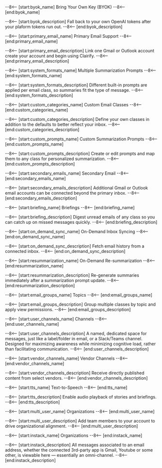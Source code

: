 <!--
feature-tooltips.md syntax:
- Each feature has 2 regions: one for the name, one for the description.
- Use mkdocs-snippets syntax: --8<-- [start:<id>] … --8<-- [end:<id>]
- Naming convention:
  • <feature>_name → human-readable label shown in table.
  • <feature>_description → text shown in tooltip (:material-information-outline:{ title="…" }).
- Example:

--eight<-- [start:byok_name]
Bring Your Own Key (BYOK)
--eight<-- [end:byok_name]

--eight<-- [start:byok_description]
BYOK lets you manage your own encryption keys for data at rest.
--eight<-- [end:byok_description]

- Keep snippet markers at start of line (no indent).
- Descriptions may span multiple lines; line breaks are preserved in tooltips.
- Documentation: https://facelessuser.github.io/pymdown-extensions/extensions/snippets/#snippets
-->

--8<-- [start:byok_name]
Bring Your Own Key (BYOK)
--8<-- [end:byok_name]

--8<-- [start:byok_description]
Fall back to your own OpenAI tokens after your plaform tokens run out.
--8<-- [end:byok_description]

--8<-- [start:primary_email_name]
Primary Email Support
--8<-- [end:primary_email_name]

--8<-- [start:primary_email_description]
Link one Gmail or Outlook account create your account and begin using Clairify.
--8<-- [end:primary_email_description]

--8<-- [start:system_formats_name]
Multiple Summarization Prompts
--8<-- [end:system_formats_name]

--8<-- [start:system_formats_description]
Different built-in prompts are applied per email class, so summaries fit the type of message.
--8<-- [end:system_formats_description]

--8<-- [start:custom_categories_name]
Custom Email Classes
--8<-- [end:custom_categories_name]

--8<-- [start:custom_categories_description]
Define your own classes in addition to the defaults to better reflect your inbox.
--8<-- [end:custom_categories_description]

--8<-- [start:custom_prompts_name]
Custom Summarization Prompts
--8<-- [end:custom_prompts_name]

--8<-- [start:custom_prompts_description]
Create or edit prompts and map them to any class for personalized summarization.
--8<-- [end:custom_prompts_description]

--8<-- [start:secondary_emails_name]
Secondary Email
--8<-- [end:secondary_emails_name]

--8<-- [start:secondary_emails_description]
Additional Gmail or Outlook email accounts can be connected beyond the primary inbox.
--8<-- [end:secondary_emails_description]

--8<-- [start:briefing_name]
Briefings
--8<-- [end:briefing_name]

--8<-- [start:briefing_description]
Digest unread emails of any class so you can catch up on missed messages quickly.
--8<-- [end:briefing_description]

--8<-- [start:on_demand_sync_name]
On-Demand Inbox Syncing
--8<-- [end:on_demand_sync_name]

--8<-- [start:on_demand_sync_description]
Fetch email history from a connected inbox.
--8<-- [end:on_demand_sync_description]

--8<-- [start:resummarization_name]
On-Demand Re-summarization
--8<-- [end:resummarization_name]

--8<-- [start:resummarization_description]
Re-generate summaries immediately after a summarization prompt update.
--8<-- [end:resummarization_description]

--8<-- [start:email_groups_name]
Topics
--8<-- [end:email_groups_name]

--8<-- [start:email_groups_description]
Group multiple classes by topic and apply view permissions.
--8<-- [end:email_groups_description]

--8<-- [start:user_channels_name]
Channels
--8<-- [end:user_channels_name]

--8<-- [start:user_channels_description]
A named, dedicated space for messages, just like a label/folder in email, or a Slack/Teams channel. Designed for maximizing awareness while minimizing cognitive load, rather than facilitating communication.
--8<-- [end:user_channels_description]

--8<-- [start:vendor_channels_name]
Vendor Channels
--8<-- [end:vendor_channels_name]

--8<-- [start:vendor_channels_description]
Receive directly published content from select vendors.
--8<-- [end:vendor_channels_description]

--8<-- [start:tts_name]
Text-to-Speech
--8<-- [end:tts_name]

--8<-- [start:tts_description]
Enable audio playback of stories and briefings.
--8<-- [end:tts_description]

--8<-- [start:multi_user_name]
Organizations
--8<-- [end:multi_user_name]

--8<-- [start:multi_user_description]
Add team members to your account to drive organizational alignment.
--8<-- [end:multi_user_description]

--8<-- [start:instack_name]
Organizations
--8<-- [end:instack_name]

--8<-- [start:instack_description]
All messages associated to an email address, whether the connected 3rd-party app is Gmail, Youtube or some other, is viewable here &mdash; essentially an omni-channel.
--8<-- [end:instack_description]